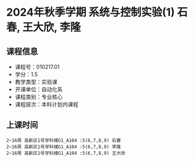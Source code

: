 # 2024年秋季学期 系统与控制实验(1) 石春, 王大欣, 李隆






## 课程信息

- 课程号：010217.01
- 学分：1.5
- 教学类型：实验课
- 开课单位：自动化系
- 课程类别：专业核心
- 课程层次：本科计划内课程

## 上课时间

```
2~16周 高新区1号学科楼G1_A104 :5(6,7,8,9) 石春
2~16周 高新区1号学科楼G1_A104 :5(6,7,8,9) 李隆
2~16周 高新区1号学科楼G1_A104 :5(6,7,8,9) 王大欣
```

